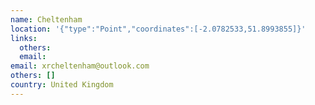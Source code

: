 ```yaml
---
name: Cheltenham
location: '{"type":"Point","coordinates":[-2.0782533,51.8993855]}'
links:
  others: 
  email: 
email: xrcheltenham@outlook.com
others: []
country: United Kingdom
---
```

